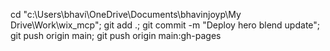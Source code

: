  cd "c:\Users\bhavi\OneDrive\Documents\bhavinjoyp\My Drive\Work\wix_mcp"; git add .; git commit -m "Deploy hero blend update"; git push origin main; git push origin main:gh-pages